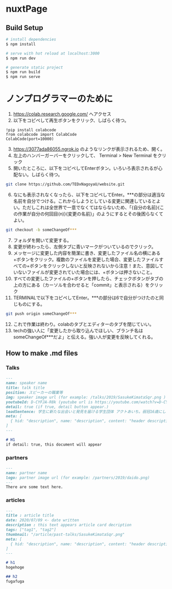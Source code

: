 # nuxtPage

## Build Setup

```bash
# install dependencies
$ npm install

# serve with hot reload at localhost:3000
$ npm run dev

# generate static project
$ npm run build
$ npm run serve
```

# ノンプログラマーのために
1. https://colab.research.google.com/ へアクセス
2. 以下をコピペして再生ボタンをクリック、しばらく待つ。

```
!pip install colabcode
from colabcode import ColabCode
ColabCode(port=10000)
```

3. https://3077ada86055.ngrok.io のようなリンクが表示されるため、開く。
4. 左上のハンバーガーバーをクリックして、 Terminal > New Terminal をクリック
5. 開いたところに、以下をコピペしてEnterボタン。いろいろ表示されるが心配ない。しばらく待つ。

```bash
git clone https://github.com/TEDxNagoyaU/website.git
```

6. なにも表示されなくなったら、以下をコピペしてEnter。***の部分は適当な名前を自分でつける。これからしようとしている変更に関連しているとよい。ただしこれは全世界で一意でなくてはならないため、「{自分の名前}{この作業が自分の何回目(n)}{変更の名前}」のようにするとその後困らなくてよい。

```bash
git checkout -b someChangeOf***
```

7. フォルダを開いて変更する。
8. 変更が終わったら、左側タブに青いマークがついているのでクリック。
9. メッセージに変更した内容を簡潔に書き、変更したファイル名の横にある+ボタンをクリック。複数のファイルを変更した場合、変更したファイルすべての+ボタンをクリックしないと反映されないから注意！また、意図していないファイルが変更されていた場合には、+ボタンは押さないこと。
10. すべての変更したファイルの+ボタンを押したら、チェックボタンがタブの上の方にある（カーソルを合わせると「commit」と表示される）をクリック
11. TERMINALで以下をコピペしてEnter。***の部分は6で自分がつけたのと同じものにする。

```bash
git push origin someChangeOf***
```

12. これで作業は終わり。colabのタブとエディターのタブを閉じていい。
13. techの強い人に「変更したから取り込んでほしい、ブランチ名はsomeChangeOf***だよ」と伝える。強い人が変更を反映してくれる。

## How to make .md files

### Talks

```markdown
---
name: speaker name
title: talk title
position: スピーカーの職業等
img: speaker image url (for example: /talks/2019/SasukeKimataSqr.png )
youtubeId: D-CYFJA-R8k (youtube url is https://youtube.com/watch?v=D-CYFJA-R8k)
detail: true (if true, detail button appear.)
leadSentence: 学生に新たな出会いと発見を届ける学生団体 アクトあいち。弱冠16歳にして、その代表を務めている。まだ見ぬ世界へ一歩踏み出そうとする1人の若者が、名古屋の地で、ある”思い”を語る。(リード文)
meta: [
  { hid: "description", name: "description", content: "header description is" }
]
---

# H1
if detail: true, this document will appear
```

### partners

```markdown
---
name: partner name
logo: partner image url (for example: /partners/2019/daido.png)
---
There are some text here.
```

### articles

```markdown
---
title : article title
date: 2020/07/09 <- date written
description : this text appears article card decription
tags: ["tag1", "tag2"]
thumbnail: "/article/past-talks/SasukeKimataSqr.png"
meta: [
  { hid: "description", name: "description", content: "header description is" }
]
---

# h1
hogehoge

## h2
fugafuga

```